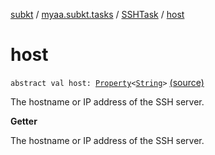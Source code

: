 [subkt](../../index.md) / [myaa.subkt.tasks](../index.md) / [SSHTask](index.md) / [host](./host.md)

# host

`abstract val host: `[`Property`](https://docs.gradle.org/current/javadoc/org/gradle/api/provider/Property.html)`<`[`String`](https://kotlinlang.org/api/latest/jvm/stdlib/kotlin/-string/index.html)`>` [(source)](https://github.com/Myaamori/SubKt/blob/0.1.10/src/main/kotlin/myaa/subkt/tasks/tasks.kt#L1860)

The hostname or IP address of the SSH server.

**Getter**

The hostname or IP address of the SSH server.

